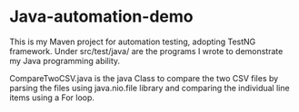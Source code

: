 # Java-automation-demo

This is my Maven project for automation testing, adopting TestNG framework. 
Under src/test/java/ are the programs I wrote to demonstrate my Java programming ability. 

CompareTwoCSV.java is the java Class to compare the two CSV files by parsing the files using java.nio.file library and comparing the individual line items using a For loop.
